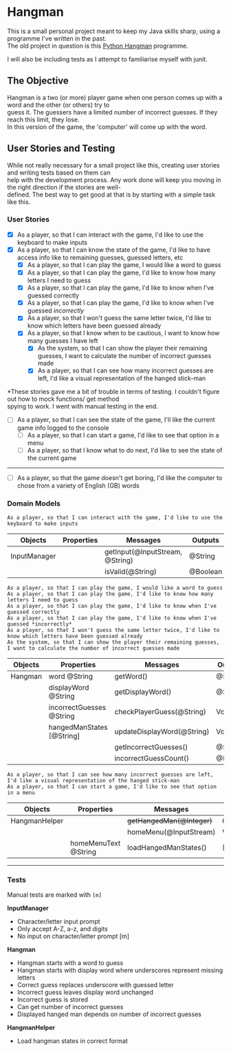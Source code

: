 # Hangman
This is a small personal project meant to keep my Java skills sharp, using a programme I've written in the past.  
The old project in question is this [Python Hangman](https://github.com/OneOverCosine/Code-Cache/blob/main/Projects/Python/hangman.py)
programme.

I will also be including tests as I attempt to familiarise myself with junit.

## The Objective
Hangman is a two (or more) player game when one person comes up with a word and the other (or others) try to  
guess it. The guessers have a limited number of incorrect guesses. If they reach this limit, they lose.  
In this version of the game, the 'computer' will come up with the word.

## User Stories and Testing
While not really necessary for a small project like this, creating user stories and writing tests based on them can  
help with the development process. Any work done will keep you moving in the right direction if the stories are well-  
defined. The best way to get good at that is by starting with a simple task like this.

### User Stories
- [x] As a player, so that I can interact with the game, I'd like to use the keyboard to make inputs
- [x] As a player, so that I can know the state of the game, I'd like to have access info like to remaining guesses, guessed letters, etc
    - [x] As a player, so that I can play the game, I would like a word to guess
    - [x] As a player, so that I can play the game, I'd like to know how many letters I need to guess
    - [x] As a player, so that I can play the game, I'd like to know when I've guessed correctly
    - [x] As a player, so that I can play the game, I'd like to know when I've guessed *incorrectly*
    - [x] As a player, so that I won't guess the same letter twice, I'd like to know which letters have been guessed already
    - [x] As a player, so that I know when to be cautious, I want to know how many guesses I have left
        - [x] As the system, so that I can show the player their remaining guesses, I want to calculate the number of incorrect guesses made 
        - [x] As a player, so that I can see how many incorrect guesses are left, I'd like a visual representation of the hanged stick-man

*These stories gave me a bit of trouble in terms of testing. I couldn't figure out how to mock functions/ get method  
spying to work. I went with manual testing in the end.  
- [ ] As a player, so that I can see the state of the game, I'll like the current game info logged to the console
    - [ ] As a player, so that I can start a game, I'd like to see that option in a menu
    - [ ] As a player, so that I know what to do next, I'd like to see the state of the current game
---
- [ ] As a player, so that the game doesn't get boring, I'd like the computer to chose from a variety of English (GB) words

### Domain Models
```
As a player, so that I can interact with the game, I'd like to use the keyboard to make inputs
```
| Objects      | Properties | Messages                        | Outputs  |
|--------------|------------|---------------------------------|----------|
| InputManager |            | getInput(@InputStream, @String) | @String  |
|              |            | isValid(@String)                | @Boolean |

```
As a player, so that I can play the game, I would like a word to guess
As a player, so that I can play the game, I'd like to know how many letters I need to guess
As a player, so that I can play the game, I'd like to know when I've guessed correctly
As a player, so that I can play the game, I'd like to know when I've guessed *incorrectly*
As a player, so that I won't guess the same letter twice, I'd like to know which letters have been guessed already
As the system, so that I can show the player their remaining guesses, I want to calculate the number of incorrect guesses made
```
| Objects | Properties                 | Messages                   | Outputs  |
|---------|----------------------------|----------------------------|----------|
| Hangman | word @String               | getWord()                  | @String  |
|         | displayWord @String        | getDisplayWord()           | @String  |
|         | incorrectGuesses @String   | checkPlayerGuess(@String)  | Void     |
|         | hangedManStates [@String]  | updateDisplayWord(@String) | Void     |
|         |                            | getIncorrectGuesses()      | @String  |
|         |                            | incorrectGuessCount()      | @Integer |

```
As a player, so that I can see how many incorrect guesses are left, I'd like a visual representation of the hanged stick-man
As a player, so that I can start a game, I'd like to see that option in a menu
```
| Objects        | Properties           | Messages                   | Outputs     |
|----------------|----------------------|----------------------------|-------------|
| HangmanHelper  |                      | ~~getHangedMan(@Integer)~~ | ~~@String~~ |
|                |                      | homeMenu(@InputStream)     | Void        |
|                | homeMenuText @String | loadHangedManStates()      | [@String]   |

---
### Tests
Manual tests are marked with `[m]`

**InputManager**  
- Character/letter input prompt
- Only accept A-Z, a-z, and digits
- No input on character/letter prompt [m]

**Hangman**  
- Hangman starts with a word to guess
- Hangman starts with display word where underscores represent missing letters
- Correct guess replaces underscore with guessed letter
- Incorrect guess leaves display word unchanged
- Incorrect guess is stored
- Can get number of incorrect guesses
- Displayed hanged man depends on number of incorrect guesses

**HangmanHelper**  
- Load hangman states in correct format